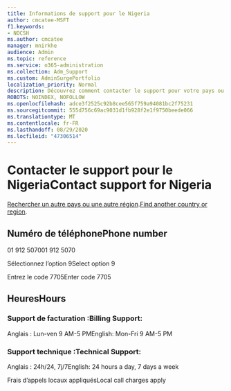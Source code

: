 ```yaml
---
title: Informations de support pour le Nigeria
author: cmcatee-MSFT
f1.keywords:
- NOCSH
ms.author: cmcatee
manager: mnirkhe
audience: Admin
ms.topic: reference
ms.service: o365-administration
ms.collection: Adm_Support
ms.custom: AdminSurgePortfolio
localization_priority: Normal
description: Découvrez comment contacter le support pour votre pays ou région.
ROBOTS: NOINDEX, NOFOLLOW
ms.openlocfilehash: adce3f2525c92b8cee565f759a94081bc2f75231
ms.sourcegitcommit: 555d756c69ac9031d1fb928f2e1f9750beede066
ms.translationtype: MT
ms.contentlocale: fr-FR
ms.lasthandoff: 08/29/2020
ms.locfileid: "47306514"
---
```

# <a name="contact-support-for-nigeria"></a><span data-ttu-id="3a169-103">Contacter le support pour le Nigeria</span><span class="sxs-lookup"><span data-stu-id="3a169-103">Contact support for Nigeria</span></span>

<span data-ttu-id="3a169-104">[Rechercher un autre pays ou une autre région](../contact-support-for-business-products.md).</span><span class="sxs-lookup"><span data-stu-id="3a169-104">[Find another country or region](../contact-support-for-business-products.md).</span></span>

## <a name="phone-number"></a><span data-ttu-id="3a169-105">Numéro de téléphone</span><span class="sxs-lookup"><span data-stu-id="3a169-105">Phone number</span></span>
<span data-ttu-id="3a169-106">01 912 5070</span><span class="sxs-lookup"><span data-stu-id="3a169-106">01 912 5070</span></span>

<span data-ttu-id="3a169-107">Sélectionnez l’option 9</span><span class="sxs-lookup"><span data-stu-id="3a169-107">Select option 9</span></span>

<span data-ttu-id="3a169-108">Entrez le code 7705</span><span class="sxs-lookup"><span data-stu-id="3a169-108">Enter code 7705</span></span>

## <a name="hours"></a><span data-ttu-id="3a169-109">Heures</span><span class="sxs-lookup"><span data-stu-id="3a169-109">Hours</span></span>
### <a name="billing-support"></a><span data-ttu-id="3a169-110">Support de facturation :</span><span class="sxs-lookup"><span data-stu-id="3a169-110">Billing Support:</span></span>

<span data-ttu-id="3a169-111">Anglais : Lun-ven 9 AM-5 PM</span><span class="sxs-lookup"><span data-stu-id="3a169-111">English: Mon-Fri 9 AM-5 PM</span></span>

### <a name="technical-support"></a><span data-ttu-id="3a169-112">Support technique :</span><span class="sxs-lookup"><span data-stu-id="3a169-112">Technical Support:</span></span>

<span data-ttu-id="3a169-113">Anglais : 24h/24, 7j/7</span><span class="sxs-lookup"><span data-stu-id="3a169-113">English: 24 hours a day, 7 days a week</span></span>

<span data-ttu-id="3a169-114">Frais d’appels locaux appliqués</span><span class="sxs-lookup"><span data-stu-id="3a169-114">Local call charges apply</span></span>
